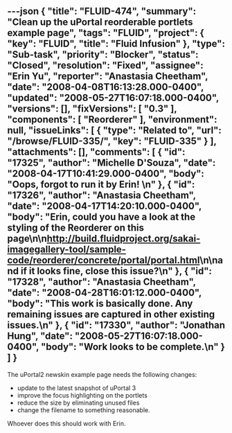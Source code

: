 ---json
{
  "title": "FLUID-474",
  "summary": "Clean up the uPortal reorderable portlets example page",
  "tags": "FLUID",
  "project": {
    "key": "FLUID",
    "title": "Fluid Infusion"
  },
  "type": "Sub-task",
  "priority": "Blocker",
  "status": "Closed",
  "resolution": "Fixed",
  "assignee": "Erin Yu",
  "reporter": "Anastasia Cheetham",
  "date": "2008-04-08T16:13:28.000-0400",
  "updated": "2008-05-27T16:07:18.000-0400",
  "versions": [],
  "fixVersions": [
    "0.3"
  ],
  "components": [
    "Reorderer"
  ],
  "environment": null,
  "issueLinks": [
    {
      "type": "Related to",
      "url": "/browse/FLUID-335/",
      "key": "FLUID-335"
    }
  ],
  "attachments": [],
  "comments": [
    {
      "id": "17325",
      "author": "Michelle D'Souza",
      "date": "2008-04-17T10:41:29.000-0400",
      "body": "Oops, forgot to run it by Erin!&#x20;\n"
    },
    {
      "id": "17326",
      "author": "Anastasia Cheetham",
      "date": "2008-04-17T14:20:10.000-0400",
      "body": "Erin, could you have a look at the styling of the Reorderer on this page\n\n<http://build.fluidproject.org/sakai-imagegallery-tool/sample-code/reorderer/concrete/portal/portal.html>\n\nand if it looks fine, close this issue?\n"
    },
    {
      "id": "17328",
      "author": "Anastasia Cheetham",
      "date": "2008-04-28T16:01:12.000-0400",
      "body": "This work is basically done. Any remaining issues are captured in other existing issues.\n"
    },
    {
      "id": "17330",
      "author": "Jonathan Hung",
      "date": "2008-05-27T16:07:18.000-0400",
      "body": "Work looks to be complete.\n"
    }
  ]
}
---
The uPortal2 newskin example page needs the following changes:

* update to the latest snapshot of uPortal 3
* improve the focus highlighting on the portlets
* reduce the size by eliminating unused files
* change the filename to something reasonable.

Whoever does this should work with Erin.

        